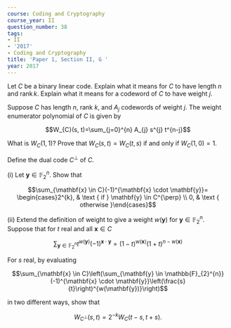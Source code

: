 ```yaml
---
course: Coding and Cryptography
course_year: II
question_number: 38
tags:
- II
- '2017'
- Coding and Cryptography
title: 'Paper 1, Section II, G '
year: 2017
---
```




Let $C$ be a binary linear code. Explain what it means for $C$ to have length $n$ and $\operatorname{rank} k$. Explain what it means for a codeword of $C$ to have weight $j$.

Suppose $C$ has length $n$, rank $k$, and $A_{j}$ codewords of weight $j$. The weight enumerator polynomial of $C$ is given by

$$W_{C}(s, t)=\sum_{j=0}^{n} A_{j} s^{j} t^{n-j}$$

What is $W_{C}(1,1) ?$ Prove that $W_{C}(s, t)=W_{C}(t, s)$ if and only if $W_{C}(1,0)=1$.

Define the dual code $C^{\perp}$ of $C$.

(i) Let $\mathbf{y} \in \mathbb{F}_{2}^{n}$. Show that

$$\sum_{\mathbf{x} \in C}(-1)^{\mathbf{x} \cdot \mathbf{y}}= \begin{cases}2^{k}, & \text { if } \mathbf{y} \in C^{\perp} \\ 0, & \text { otherwise }\end{cases}$$

(ii) Extend the definition of weight to give a weight $w(\mathbf{y})$ for $\mathbf{y} \in \mathbb{F}_{2}^{n}$. Suppose that for $t$ real and all $\mathbf{x} \in C$

$$\sum_{\mathbf{y} \in \mathbb{F}_{2}^{n}} t^{w(\mathbf{y})}(-1)^{\mathbf{x} \cdot \mathbf{y}}=(1-t)^{w(\mathbf{x})}(1+t)^{n-w(\mathbf{x})}$$

For $s$ real, by evaluating

$$\sum_{\mathbf{x} \in C}\left(\sum_{\mathbf{y} \in \mathbb{F}_{2}^{n}}(-1)^{\mathbf{x} \cdot \mathbf{y}}\left(\frac{s}{t}\right)^{w(\mathbf{y})}\right)$$

in two different ways, show that

$$W_{C^{\perp}}(s, t)=2^{-k} W_{C}(t-s, t+s) .$$